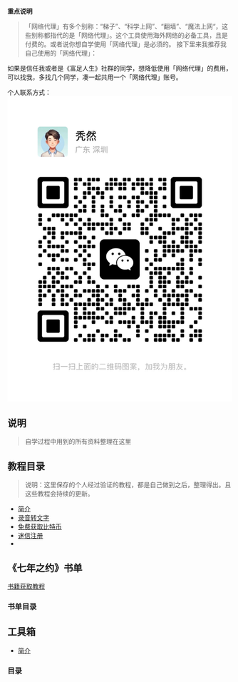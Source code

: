 **重点说明**
>「网络代理」有多个别称：“梯子”、“科学上网”、“翻墙”、“魔法上网“，这些别称都指代的是「网络代理」。这个工具使用海外网络的必备工具，且是付费的。或者说你想自学使用「网络代理」是必须的。
接下里来我推荐我自己使用的「网络代理」：

如果是信任我或者是《富足人生》社群的同学，想降低使用「网络代理」的费用，可以找我，多找几个同学，凑一起共用一个「网络代理」账号。

个人联系方式：
![](./images/wechat.JPG)
## 说明
> 自学过程中用到的所有资料整理在这里

## 教程目录
> 说明：这里保存的个人经过验证的教程，都是自己做到之后，整理得出。且这些教程会持续的更新。

- [简介](./guide/README.md)
- [录音转文字](./guide/录音转文字.md)
- [免费获取比特币](./guide/免费获取比特币.md)
- [迷信注册](./guide/mixin注册.md)
- 

## 《七年之约》书单
[书籍获取教程](./guide/BookAcquisitionTutorial.md)

### 书单目录

## 工具箱
- [简介](./toolbox/README.md)
### 目录

